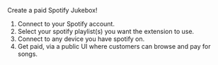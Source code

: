 Create a paid Spotify Jukebox!

1. Connect to your Spotify account.
2. Select your spotify playlist(s) you want the extension to use.
3. Connect to any device you have spotify on.
4. Get paid, via a public UI where customers can browse and pay for songs.
